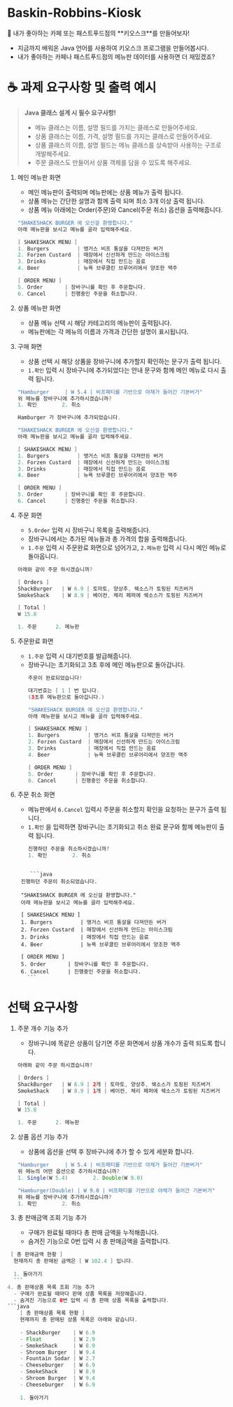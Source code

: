 # Baskin-Robbins-Kiosk
<aside>
📢 내가 좋아하는 카페 또는 패스트푸드점의 **키오스크**를 만들어보자!

- 지금까지 배워온 Java 언어를 사용하여 키오스크 프로그램을 만들어봅시다.
- 내가 좋아하는 카페나 패스트푸드점의 메뉴판 데이터를 사용하면 더 재밌겠죠?
</aside>

# ☕ 과제 요구사항 및 출력 예시
> **Java 클래스 설계 시 필수 요구사항!**
> 
> - 메뉴 클래스는 이름, 설명 필드를 가지는 클래스로 만들어주세요.
> - 상품 클래스는 이름, 가격, 설명 필드를 가지는 클래스로 만들어주세요.
> - 상품 클래스의 이름, 설명 필드는 메뉴 클래스를 상속받아 사용하는 구조로 개발해주세요.
> - 주문 클래스도 만들어서 상품 객체를 담을 수 있도록 해주세요.
1. 메인 메뉴판 화면
    - 메인 메뉴판이 출력되며 메뉴판에는 상품 메뉴가 출력 됩니다.
    - 상품 메뉴는 간단한 설명과 함께 출력 되며 최소 3개 이상 출력 됩니다.
    - 상품 메뉴 아래에는 Order(주문)와 Cancel(주문 취소) 옵션을 출력해줍니다.
    
    ```java
    "SHAKESHACK BURGER 에 오신걸 환영합니다."
    아래 메뉴판을 보시고 메뉴를 골라 입력해주세요.
    
    [ SHAKESHACK MENU ]
    1. Burgers         | 앵거스 비프 통살을 다져만든 버거
    2. Forzen Custard  | 매장에서 신선하게 만드는 아이스크림
    3. Drinks          | 매장에서 직접 만드는 음료
    4. Beer            | 뉴욕 브루클린 브루어리에서 양조한 맥주
    
    [ ORDER MENU ]
    5. Order       | 장바구니를 확인 후 주문합니다.
    6. Cancel      | 진행중인 주문을 취소합니다.
    ```
    
2. 상품 메뉴판 화면
    - 상품 메뉴 선택 시 해당 카테고리의 메뉴판이 출력됩니다.
    - 메뉴판에는 각 메뉴의 이름과 가격과 간단한 설명이 표시됩니다.

3. 구매 화면
    - 상품 선택 시 해당 상품을 장바구니에 추가할지 확인하는 문구가 출력 됩니다.
    - `1.확인` 입력 시 장바구니에 추가되었다는 안내 문구와 함께 메인 메뉴로 다시 출력 됩니다.
    
    ```java
    "Hamburger     | W 5.4 | 비프패티를 기반으로 야채가 들어간 기본버거"
    위 메뉴를 장바구니에 추가하시겠습니까?
    1. 확인        2. 취소
    ```
    
    ```java
    Hamburger 가 장바구니에 추가되었습니다.
    
    "SHAKESHACK BURGER 에 오신걸 환영합니다."
    아래 메뉴판을 보시고 메뉴를 골라 입력해주세요.
    
    [ SHAKESHACK MENU ]
    1. Burgers         | 앵거스 비프 통살을 다져만든 버거
    2. Forzen Custard  | 매장에서 신선하게 만드는 아이스크림
    3. Drinks          | 매장에서 직접 만드는 음료
    4. Beer            | 뉴욕 브루클린 브루어리에서 양조한 맥주
    
    [ ORDER MENU ]
    5. Order       | 장바구니를 확인 후 주문합니다.
    6. Cancel      | 진행중인 주문을 취소합니다.
    ```
    
4. 주문 화면
    - `5.Order` 입력 시 장바구니 목록을 출력해줍니다.
    - 장바구니에서는 추가된 메뉴들과 총 가격의 합을 출력해줍니다.
    - `1.주문` 입력 시 주문완료 화면으로 넘어가고, `2.메뉴판` 입력 시 다시 메인 메뉴로 돌아옵니다.
    
    ```java
    아래와 같이 주문 하시겠습니까?
    
    [ Orders ]
    ShackBurger   | W 6.9 | 토마토, 양상추, 쉑소스가 토핑된 치즈버거
    SmokeShack    | W 8.9 | 베이컨, 체리 페퍼에 쉑소스가 토핑된 치즈버거
    
    [ Total ]
    W 15.8
    
    1. 주문      2. 메뉴판
    ```
    
5. 주문완료 화면
    - `1.주문` 입력 시 대기번호를 발급해줍니다.
    - 장바구니는 초기화되고 3초 후에 메인 메뉴판으로 돌아갑니다.
      ```java
      주문이 완료되었습니다!

      대기번호는 [ 1 ] 번 입니다.
      (3초후 메뉴판으로 돌아갑니다.)
      ```
       ```java
      "SHAKESHACK BURGER 에 오신걸 환영합니다."
      아래 메뉴판을 보시고 메뉴를 골라 입력해주세요.
      
      [ SHAKESHACK MENU ]
      1. Burgers         | 앵거스 비프 통살을 다져만든 버거
      2. Forzen Custard  | 매장에서 신선하게 만드는 아이스크림
      3. Drinks          | 매장에서 직접 만드는 음료
      4. Beer            | 뉴욕 브루클린 브루어리에서 양조한 맥주
      
      [ ORDER MENU ]
      5. Order       | 장바구니를 확인 후 주문합니다.
      6. Cancel      | 진행중인 주문을 취소합니다.
        ```

6. 주문 취소 화면
    - 메뉴판에서 `6.Cancel` 입력시 주문을 취소할지 확인을 요청하는 문구가 출력 됩니다.
    - `1.확인` 을 입력하면 장바구니는 초기화되고 취소 완료 문구와 함께 메뉴판이 출력 됩니다.
      ```java
      진행하던 주문을 취소하시겠습니까?
      1. 확인        2. 취소
     ```
     
         ```java
      진행하던 주문이 취소되었습니다.

      "SHAKESHACK BURGER 에 오신걸 환영합니다."
      아래 메뉴판을 보시고 메뉴를 골라 입력해주세요.
      
      [ SHAKESHACK MENU ]
      1. Burgers         | 앵거스 비프 통살을 다져만든 버거
      2. Forzen Custard  | 매장에서 신선하게 만드는 아이스크림
      3. Drinks          | 매장에서 직접 만드는 음료
      4. Beer            | 뉴욕 브루클린 브루어리에서 양조한 맥주
      
      [ ORDER MENU ]
      5. Order       | 장바구니를 확인 후 주문합니다.
      6. Cancel      | 진행중인 주문을 취소합니다.
        ```

# 선택 요구사항

1. 주문 개수 기능 추가
    - 장바구니에 똑같은 상품이 담기면 주문 화면에서 상품 개수가 출력 되도록 합니다.
    
    ```java
    아래와 같이 주문 하시겠습니까?
    
    [ Orders ]
    ShackBurger   | W 6.9 | 2개 | 토마토, 양상추, 쉑소스가 토핑된 치즈버거
    SmokeShack    | W 8.9 | 1개 | 베이컨, 체리 페퍼에 쉑소스가 토핑된 치즈버거
    
    [ Total ]
    W 15.8
    
    1. 주문      2. 메뉴판
    ```
    
2. 상품 옵션 기능 추가
    - 상품에 옵션을 선택 후 장바구니에 추가 할 수 있게 세분화 합니다.
    
    ```java
    "Hamburger     | W 5.4 | 비프패티를 기반으로 야채가 들어간 기본버거"
    위 메뉴의 어떤 옵션으로 추가하시겠습니까?
    1. Single(W 5.4)        2. Double(W 9.0)
    ```
    
    ```java
    "Hamburger(Double) | W 9.0 | 비프패티를 기반으로 야채가 들어간 기본버거"
    위 메뉴를 장바구니에 추가하시겠습니까?
    1. 확인        2. 취소
    ```
    
3. 총 판매금액 조회 기능 추가
    - 구매가 완료될 때마다 총 판매 금액을 누적해줍니다.
    - 숨겨진 기능으로 0번 입력 시 총 판매금액을 출력합니다.
  ```java
   [ 총 판매금액 현황 ]
    현재까지 총 판매된 금액은 [ W 102.4 ] 입니다.
    
    1. 돌아가기
    ```
4. 총 판매상품 목록 조회 기능 추가
    - 구매가 완료될 때마다 판매 상품 목록을 저장해줍니다.
    - 숨겨진 기능으로 0번 입력 시 총 판매 상품 목록을 출력합니다.
  ```java
      [ 총 판매상품 목록 현황 ]
      현재까지 총 판매된 상품 목록은 아래와 같습니다.
      
      - ShackBurger    | W 6.9
      - Float          | W 2.9
      - SmokeShack     | W 8.9
      - Shroom Burger  | W 9.4
      - Fountain Sodar | W 2.7
      - Cheeseburger   | W 6.9
      - SmokeShack     | W 8.9
      - Shroom Burger  | W 9.4
      - Cheeseburger   | W 6.9
      
      1. 돌아가기
 ```
